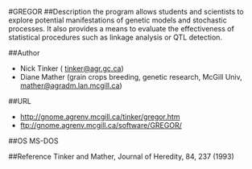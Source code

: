 #GREGOR
##Description
the program allows students and scientists to explore potential manifestations of genetic models and stochastic processes. It also provides a means to evaluate the effectiveness of statistical procedures such as linkage analysis or QTL detection.

##Author
* Nick Tinker ( tinker@agr.gc.ca)
* Diane Mather (grain crops breeding, genetic research, McGill Univ, mather@agradm.lan.mcgill.ca)

##URL
* http://gnome.agrenv.mcgill.ca/tinker/gregor.htm
* ftp://gnome.agrenv.mcgill.ca/software/GREGOR/

##OS
MS-DOS

##Reference
Tinker and Mather, Journal of Heredity, 84, 237 (1993)

